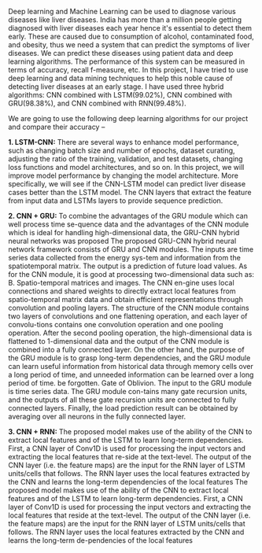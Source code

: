 Deep learning and Machine Learning can be used to diagnose various diseases like liver diseases. India has more than a million people getting diagnosed with liver diseases each year hence it's essential to detect them early. These are caused due to consumption of alcohol, contaminated food, and obesity, thus we need a system that can predict the symptoms of liver diseases. We can predict these diseases using patient data and deep learning algorithms. The performance of this system can be measured in terms of accuracy, recall f-measure, etc. In this project, I have tried to use deep learning and data mining techniques to help this noble cause of detecting liver diseases at an early stage.  I have used three hybrid algorithms: CNN combined with LSTM(99.02%), CNN combined with GRU(98.38%), and CNN combined with RNN(99.48%).

We are going to use the following deep learning algorithms for our project and compare their accuracy – 

**1.	 LSTM-CNN:**
There are several ways to enhance model performance, such as changing batch size and number of epochs, dataset curating, adjusting the ratio of the training, validation, and test datasets, changing loss functions and model architectures, and so on. In this project, we will improve model performance by changing the model architecture. More specifically, we will see if the CNN-LSTM model can predict liver disease cases better than the LSTM model.
The CNN layers that extract the feature from input data and LSTMs layers to provide sequence prediction.

**2.	CNN + GRU:**
To combine the advantages of the GRU module which can well process time se-quence data and the advantages of the CNN module which is ideal for handling high-dimensional data, the GRU-CNN hybrid neural networks was proposed
The proposed GRU-CNN hybrid neural network framework consists of GRU and CNN modules. The inputs are time series data collected from the energy sys-tem and information from the spatiotemporal matrix. The output is a prediction of future load values. As for the CNN module, it is good at processing two-dimensional data such as: B. Spatio-temporal matrices and images. The CNN en-gine uses local connections and shared weights to directly extract local features from spatio-temporal matrix data and obtain efficient representations through convolution and pooling layers. The structure of the CNN module contains two layers of convolutions and one flattening operation, and each layer of convolu-tions contains one convolution operation and one pooling operation. After the second pooling operation, the high-dimensional data is flattened to 1-dimensional data and the output of the CNN module is combined into a fully connected layer. On the other hand, the purpose of the GRU module is to grasp long-term dependencies, and the GRU module can learn useful information from historical data through memory cells over a long period of time, and unneeded information can be learned over a long period of time. be forgotten. Gate of Oblivion. The input to the GRU module is time series data. The GRU module con-tains many gate recursion units, and the outputs of all these gate recursion units are connected to fully connected layers. Finally, the load prediction result can be obtained by averaging over all neurons in the fully connected layer.

**3.	CNN + RNN:**
The proposed model makes use of the ability of the CNN to extract local features and of the LSTM to learn long-term dependencies. First, a CNN layer of Conv1D is used for processing the input vectors and extracting the local features that re-side at the text-level. The output of the CNN layer (i.e. the feature maps) are the input for the RNN layer of LSTM units/cells that follows. The RNN layer uses the local features extracted by the CNN and learns the long-term dependencies of the local features The proposed model makes use of the ability of the CNN to extract local features and of the LSTM to learn long-term dependencies. First, a CNN layer of Conv1D is used for processing the input vectors and extracting the local features that reside at the text-level. The output of the CNN layer (i.e. the feature maps) are the input for the RNN layer of LSTM units/cells that follows. The RNN layer uses the local features extracted by the CNN and learns the long-term de-pendencies of the local features


